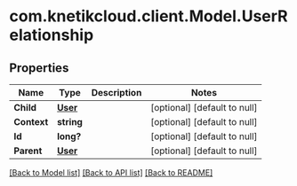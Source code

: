 # com.knetikcloud.client.Model.UserRelationship
## Properties

Name | Type | Description | Notes
------------ | ------------- | ------------- | -------------
**Child** | [**User**](User.md) |  | [optional] [default to null]
**Context** | **string** |  | [optional] [default to null]
**Id** | **long?** |  | [optional] [default to null]
**Parent** | [**User**](User.md) |  | [optional] [default to null]

[[Back to Model list]](../README.md#documentation-for-models) [[Back to API list]](../README.md#documentation-for-api-endpoints) [[Back to README]](../README.md)

